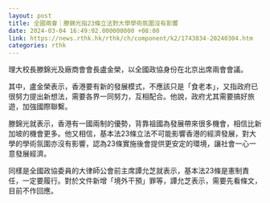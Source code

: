 ```yaml
---
layout: post
title: 全國兩會｜滕錦光指23條立法對大學學術氛圍沒有影響
date: 2024-03-04 16:49:02.000000000 +08:00
link: https://news.rthk.hk/rthk/ch/component/k2/1743034-20240304.htm
categories: rthk
---
```


理大校長滕錦光及廠商會會長盧金榮，以全國政協身份在北京出席兩會會議。

其中，盧金榮表示，香港要有新的發展模式，不應該只是「食老本」，又指政府已很努力提出新想法，需要各界一同努力，互相配合。他說，政府尤其需要搞好旅遊，加強國際聯繫。

滕錦光就表示，香港有一國兩制的優勢，背靠祖國為發展帶來很多機會，相信比新加坡的機會更多。他又相信，基本法23條立法不可能影響香港的經濟發展，對大學的學術氛圍亦沒有影響，認為23條實施後會提供更安定的環境，讓社會一心一意發展經濟。

同樣是全國政協委員的大律師公會前主席譚允芝就表示，基本法23條是憲制責任，一定要履行。對於文件新增「境外干預」罪等，譚允芝表示，需要先看條文，目前不作回應。
